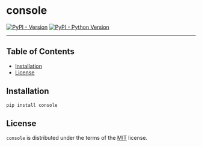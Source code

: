 # console

[![PyPI - Version](https://img.shields.io/pypi/v/console.svg)](https://pypi.org/project/console)
[![PyPI - Python Version](https://img.shields.io/pypi/pyversions/console.svg)](https://pypi.org/project/console)

-----

## Table of Contents

- [Installation](#installation)
- [License](#license)

## Installation

```console
pip install console
```

## License

`console` is distributed under the terms of the [MIT](https://spdx.org/licenses/MIT.html) license.
